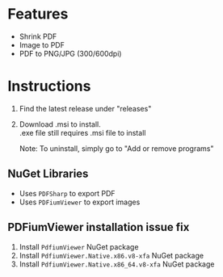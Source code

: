 # Features #
- Shrink PDF
- Image to PDF
- PDF to PNG/JPG (300/600dpi)

# Instructions #
1. Find the latest release under "releases"
2. Download .msi to install.
<br/>.exe file still requires .msi file to install

    Note: To uninstall, simply go to "Add or remove programs"

## NuGet Libraries ##
- Uses `PDFSharp` to export PDF
- Uses `PDFiumViewer` to export images

## PDFiumViewer installation issue fix ##
1. Install `PdfiumViewer` NuGet package
2. Install `PdfiumViewer.Native.x86.v8-xfa` NuGet package
3. Install `PdfiumViewer.Native.x86_64.v8-xfa` NuGet package
